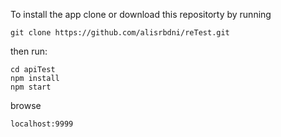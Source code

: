 To install the app clone or download this repositorty by running
```
git clone https://github.com/alisrbdni/reTest.git

```
then run:

```
cd apiTest
npm install
npm start
```

browse

```
localhost:9999
```
